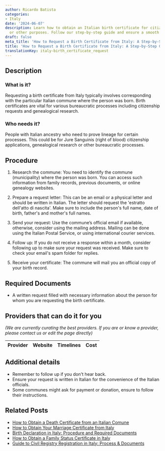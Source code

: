 ```yaml
---
author: Ricardo Batista
categories:
- Italy
date: '2024-06-07'
description: Learn how to obtain an Italian birth certificate for citizenship, genealogy
  or other purposes. Follow our step-by-step guide and ensure a smooth process.
draft: false
meta_title: 'How to Request a Birth Certificate from Italy: A Step-by-Step Guide'
title: 'How to Request a Birth Certificate from Italy: A Step-by-Step Guide'
translationKey: italy-birth_certificate_request
---
```





## Description
### What is it?
Requesting a birth certificate from Italy typically involves corresponding with the particular Italian commune where the person was born. Birth certificates are vital for various bureaucratic processes including citizenship requests and genealogical research.

### Who needs it?
People with Italian ancestry who need to prove lineage for certain processes. This could be for Jure Sanguinis (right of blood) citizenship applications, genealogical research or other bureaucratic processes.

## Procedure

1. Research the commune: You need to identify the commune (municipality) where the person was born. You can access such information from family records, previous documents, or online genealogy websites.

2. Prepare a request letter: This can be an email or a physical letter and should be written in Italian. The letter should request the 'estratto dell'atto di nascita'. Make sure to include the person's full name, date of birth, father's and mother's full names. 

3. Send your request: Use the commune’s official email if available, otherwise, consider using the mailing address. Mailing can be done using the Italian Postal Service, or using international courier services. 

4. Follow up: If you do not receive a response within a month, consider following up to make sure your request was received. Make sure to check your email's spam folder for replies. 

5. Receive your certificate: The commune will mail you an official copy of your birth record.

## Required Documents

- A written request filled with necessary information about the person for whom you are requesting the birth certificate.

## Providers that can do it for you

_(We are currently curating the best providers. If you are or know a provider, please contact us or edit the page directly)_

| Provider        |     Website     |     Timelines    |       Cost      |
| :-------------: | :-------------: |  :-------------: | :-------------: |

## Additional details

- Remember to follow up if you don't hear back.
- Ensure your request is written in Italian for the convenience of the Italian officials.
- Some communes might ask for payment or donation, ensure to follow their instructions.
## Related Posts

- [How to Obtain a Death Certificate from an Italian Comune](https://tramitit.com/guides/italy/death_certificate_request/)
- [How to Obtain Your Marriage Certificate from Italy](https://tramitit.com/guides/italy/marriage_certificate_request/)
- [Birth Declaration in Italy: Procedure and Required Documents](https://tramitit.com/guides/italy/birth_declaration/)
- [How to Obtain a Family Status Certificate in Italy](https://tramitit.com/guides/italy/family_status_certificate_request/)
- [Guide to Civil Registry Registration in Italy: Process & Documents](https://tramitit.com/guides/italy/registration_in_the_civil_registry/)